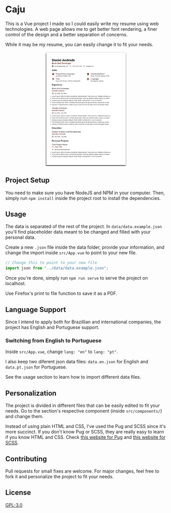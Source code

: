# Caju

This is a Vue project I made so I could easily write my resume using web technologies. A web page allows me to get better font rendering, a finer control of the design and a better separation of concerns.

While it may be my resume, you can easily change it to fit your needs.

<p align="center">
  <a href="readme-assets/preview.pdf">
    <img src="readme-assets/preview.png" alt="Resume Preview" width="50%" height="50%">
  </a>
</p>

## Project Setup

You need to make sure you have NodeJS and NPM in your computer. Then, simply run `npm install` inside the project root to install the dependencies.

## Usage

The data is separated of the rest of the project. In `data/data.example.json` you'll find placeholder data meant to be changed and filled with your personal data.

Create a new `.json` file inside the data folder, provide your information, and change the import inside `src/App.vue` to point to your new file.

```js
// Change this to point to your new file
import json from "../data/data.example.json";
```

Once you're done, simply run `npm run serve` to serve the project on localhost.

Use Firefox's print to file function to save it as a PDF.

## Language Support

Since I intend to apply both for Brazillian and international companies, the project has English and Portuguese support.

### Switching from English to Portuguese

Inside `src/App.vue`, change `lang: "en"` to `lang: "pt"`.

I also keep two diferent json data files: `data.en.json` for English and `data.pt.json` for Portuguese.

See the usage section to learn how to import different data files.

## Personalization

The project is divided in different files that can be easily edited to fit your needs. Go to the section's respective component (inside `src/components/`) and change them.

Instead of using plain HTML and CSS, I've used the Pug and SCSS since it's more succinct. If you don't know Pug or SCSS, they are really easy to learn if you know HTML and CSS. Check [this website for Pug](https://pugjs.org/api/getting-started.html) and [this website for SCSS](https://sass-lang.com/guide).

## Contributing

Pull requests for small fixes are welcome. For major changes, feel free to fork it and personalize the project to fit your needs.

## License

[GPL-3.0](https://choosealicense.com/licenses/gpl-3.0/)
